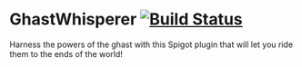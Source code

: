 # GhastWhisperer [![Build Status](https://travis-ci.org/CrystalCraftMC/GhastWhisperer.svg)](https://travis-ci.org/CrystalCraftMC/GhastWhisperer)

Harness the powers of the ghast with this Spigot plugin that will let you ride them to the ends of the world!
